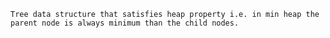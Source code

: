 	Tree data structure that satisfies heap property i.e. in min heap the parent node is always minimum than the child nodes.